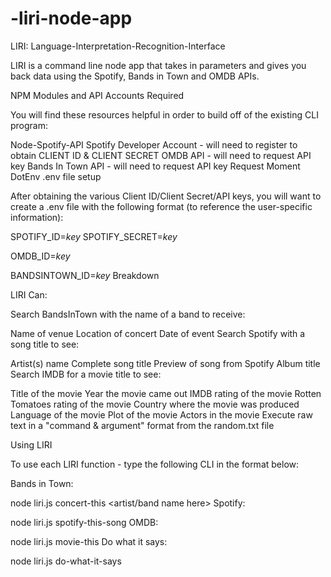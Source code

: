 # -liri-node-app
LIRI: Language-Interpretation-Recognition-Interface

LIRI is a command line node app that takes in parameters and gives you back data using the Spotify, Bands in Town and OMDB APIs.

NPM Modules and API Accounts Required

You will find these resources helpful in order to build off of the existing CLI program:

Node-Spotify-API
Spotify Developer Account - will need to register to obtain CLIENT ID & CLIENT SECRET
OMDB API - will need to request API key
Bands In Town API - will need to request API key
Request
Moment
DotEnv
.env file setup

After obtaining the various Client ID/Client Secret/API keys, you will want to create a .env file with the following format (to reference the user-specific information):

SPOTIFY_ID=*key*
SPOTIFY_SECRET=*key*

OMDB_ID=*key*

BANDSINTOWN_ID=*key*
Breakdown

LIRI Can:

Search BandsInTown with the name of a band to receive:

Name of venue
Location of concert
Date of event
Search Spotify with a song title to see:

Artist(s) name
Complete song title
Preview of song from Spotify
Album title
Search IMDB for a movie title to see:

Title of the movie
Year the movie came out
IMDB rating of the movie
Rotten Tomatoes rating of the movie
Country where the movie was produced
Language of the movie
Plot of the movie
Actors in the movie
Execute raw text in a "command & argument" format from the random.txt file

Using LIRI

To use each LIRI function - type the following CLI in the format below:

Bands in Town:

node liri.js concert-this <artist/band name here>
Spotify:

node liri.js spotify-this-song  <song name here>
OMDB:

node liri.js movie-this <movie name here>
Do what it says:

node liri.js do-what-it-says
